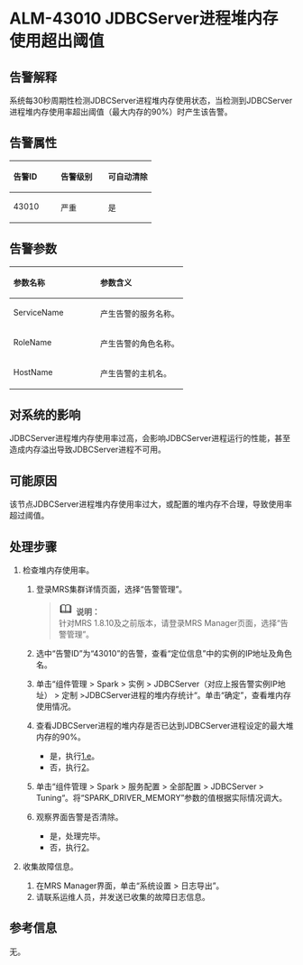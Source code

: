 # ALM-43010 JDBCServer进程堆内存使用超出阈值<a name="ZH-CN_TOPIC_0191883161"></a>

## 告警解释<a name="zh-cn_topic_0191813931_zh-cn_topic_0087039425_section43920869"></a>

系统每30秒周期性检测JDBCServer进程堆内存使用状态，当检测到JDBCServer进程堆内存使用率超出阈值（最大内存的90%）时产生该告警。

## 告警属性<a name="zh-cn_topic_0191813931_zh-cn_topic_0087039425_section59743502"></a>

<a name="zh-cn_topic_0191813931_zh-cn_topic_0087039425_table64843092"></a>
<table><thead align="left"><tr id="zh-cn_topic_0191813931_zh-cn_topic_0087039425_row10409628"><th class="cellrowborder" valign="top" width="33.33333333333333%" id="mcps1.1.4.1.1"><p id="zh-cn_topic_0191813931_zh-cn_topic_0087039425_p37873528"><a name="zh-cn_topic_0191813931_zh-cn_topic_0087039425_p37873528"></a><a name="zh-cn_topic_0191813931_zh-cn_topic_0087039425_p37873528"></a>告警ID</p>
</th>
<th class="cellrowborder" valign="top" width="33.33333333333333%" id="mcps1.1.4.1.2"><p id="zh-cn_topic_0191813931_zh-cn_topic_0087039425_p47856888"><a name="zh-cn_topic_0191813931_zh-cn_topic_0087039425_p47856888"></a><a name="zh-cn_topic_0191813931_zh-cn_topic_0087039425_p47856888"></a>告警级别</p>
</th>
<th class="cellrowborder" valign="top" width="33.33333333333333%" id="mcps1.1.4.1.3"><p id="zh-cn_topic_0191813931_zh-cn_topic_0087039425_p51202692"><a name="zh-cn_topic_0191813931_zh-cn_topic_0087039425_p51202692"></a><a name="zh-cn_topic_0191813931_zh-cn_topic_0087039425_p51202692"></a>可自动清除</p>
</th>
</tr>
</thead>
<tbody><tr id="zh-cn_topic_0191813931_zh-cn_topic_0087039425_row53777413"><td class="cellrowborder" valign="top" width="33.33333333333333%" headers="mcps1.1.4.1.1 "><p id="zh-cn_topic_0191813931_zh-cn_topic_0087039425_p61003235"><a name="zh-cn_topic_0191813931_zh-cn_topic_0087039425_p61003235"></a><a name="zh-cn_topic_0191813931_zh-cn_topic_0087039425_p61003235"></a>43010</p>
</td>
<td class="cellrowborder" valign="top" width="33.33333333333333%" headers="mcps1.1.4.1.2 "><p id="zh-cn_topic_0191813931_zh-cn_topic_0087039425_p42315013"><a name="zh-cn_topic_0191813931_zh-cn_topic_0087039425_p42315013"></a><a name="zh-cn_topic_0191813931_zh-cn_topic_0087039425_p42315013"></a>严重</p>
</td>
<td class="cellrowborder" valign="top" width="33.33333333333333%" headers="mcps1.1.4.1.3 "><p id="zh-cn_topic_0191813931_zh-cn_topic_0087039425_p4964052"><a name="zh-cn_topic_0191813931_zh-cn_topic_0087039425_p4964052"></a><a name="zh-cn_topic_0191813931_zh-cn_topic_0087039425_p4964052"></a>是</p>
</td>
</tr>
</tbody>
</table>

## 告警参数<a name="zh-cn_topic_0191813931_zh-cn_topic_0087039425_section820607"></a>

<a name="zh-cn_topic_0191813931_zh-cn_topic_0087039425_table66543927"></a>
<table><thead align="left"><tr id="zh-cn_topic_0191813931_zh-cn_topic_0087039425_row61284534"><th class="cellrowborder" valign="top" width="50%" id="mcps1.1.3.1.1"><p id="zh-cn_topic_0191813931_zh-cn_topic_0087039425_p65100236"><a name="zh-cn_topic_0191813931_zh-cn_topic_0087039425_p65100236"></a><a name="zh-cn_topic_0191813931_zh-cn_topic_0087039425_p65100236"></a>参数名称</p>
</th>
<th class="cellrowborder" valign="top" width="50%" id="mcps1.1.3.1.2"><p id="zh-cn_topic_0191813931_zh-cn_topic_0087039425_p38627770"><a name="zh-cn_topic_0191813931_zh-cn_topic_0087039425_p38627770"></a><a name="zh-cn_topic_0191813931_zh-cn_topic_0087039425_p38627770"></a>参数含义</p>
</th>
</tr>
</thead>
<tbody><tr id="zh-cn_topic_0191813931_zh-cn_topic_0087039425_row41841705"><td class="cellrowborder" valign="top" width="50%" headers="mcps1.1.3.1.1 "><p id="zh-cn_topic_0191813931_zh-cn_topic_0087039425_p33734977"><a name="zh-cn_topic_0191813931_zh-cn_topic_0087039425_p33734977"></a><a name="zh-cn_topic_0191813931_zh-cn_topic_0087039425_p33734977"></a>ServiceName</p>
</td>
<td class="cellrowborder" valign="top" width="50%" headers="mcps1.1.3.1.2 "><p id="zh-cn_topic_0191813931_zh-cn_topic_0087039425_p48178601"><a name="zh-cn_topic_0191813931_zh-cn_topic_0087039425_p48178601"></a><a name="zh-cn_topic_0191813931_zh-cn_topic_0087039425_p48178601"></a>产生告警的服务名称。</p>
</td>
</tr>
<tr id="zh-cn_topic_0191813931_zh-cn_topic_0087039425_row30954226"><td class="cellrowborder" valign="top" width="50%" headers="mcps1.1.3.1.1 "><p id="zh-cn_topic_0191813931_zh-cn_topic_0087039425_p24264406"><a name="zh-cn_topic_0191813931_zh-cn_topic_0087039425_p24264406"></a><a name="zh-cn_topic_0191813931_zh-cn_topic_0087039425_p24264406"></a>RoleName</p>
</td>
<td class="cellrowborder" valign="top" width="50%" headers="mcps1.1.3.1.2 "><p id="zh-cn_topic_0191813931_zh-cn_topic_0087039425_p19259870"><a name="zh-cn_topic_0191813931_zh-cn_topic_0087039425_p19259870"></a><a name="zh-cn_topic_0191813931_zh-cn_topic_0087039425_p19259870"></a>产生告警的角色名称。</p>
</td>
</tr>
<tr id="zh-cn_topic_0191813931_zh-cn_topic_0087039425_row39121107"><td class="cellrowborder" valign="top" width="50%" headers="mcps1.1.3.1.1 "><p id="zh-cn_topic_0191813931_zh-cn_topic_0087039425_p14693133"><a name="zh-cn_topic_0191813931_zh-cn_topic_0087039425_p14693133"></a><a name="zh-cn_topic_0191813931_zh-cn_topic_0087039425_p14693133"></a>HostName</p>
</td>
<td class="cellrowborder" valign="top" width="50%" headers="mcps1.1.3.1.2 "><p id="zh-cn_topic_0191813931_zh-cn_topic_0087039425_p49293152"><a name="zh-cn_topic_0191813931_zh-cn_topic_0087039425_p49293152"></a><a name="zh-cn_topic_0191813931_zh-cn_topic_0087039425_p49293152"></a>产生告警的主机名。</p>
</td>
</tr>
</tbody>
</table>

## 对系统的影响<a name="zh-cn_topic_0191813931_zh-cn_topic_0087039425_section7385465"></a>

JDBCServer进程堆内存使用率过高，会影响JDBCServer进程运行的性能，甚至造成内存溢出导致JDBCServer进程不可用。

## 可能原因<a name="zh-cn_topic_0191813931_zh-cn_topic_0087039425_section66469189"></a>

该节点JDBCServer进程堆内存使用率过大，或配置的堆内存不合理，导致使用率超过阈值。

## 处理步骤<a name="zh-cn_topic_0191813931_zh-cn_topic_0087039425_section61351797"></a>

1.  检查堆内存使用率。
    1.  登录MRS集群详情页面，选择“告警管理”。

        >![](public_sys-resources/icon-note.gif) **说明：**   
        >针对MRS 1.8.10及之前版本，请登录MRS Manager页面，选择“告警管理”。  

    2.  选中“告警ID”为“43010”的告警，查看“定位信息”中的实例的IP地址及角色名。
    3.  单击“组件管理 \> Spark \> 实例 \> JDBCServer（对应上报告警实例IP地址） \> 定制 \>JDBCServer进程的堆内存统计“。单击“确定”，查看堆内存使用情况。
    4.  查看JDBCServer进程的堆内存是否已达到JDBCServer进程设定的最大堆内存的90%。
        -   是，执行[1.e](#zh-cn_topic_0191813931_li1011493181634)。
        -   否，执行[2](#zh-cn_topic_0191813931_li572522141314)。

    5.  <a name="zh-cn_topic_0191813931_li1011493181634"></a>单击“组件管理 \> Spark \> 服务配置 \> 全部配置 \> JDBCServer \> Tuning“。将“SPARK\_DRIVER\_MEMORY”参数的值根据实际情况调大。
    6.  观察界面告警是否清除。
        -   是，处理完毕。
        -   否，执行[2](#zh-cn_topic_0191813931_li572522141314)。

2.  <a name="zh-cn_topic_0191813931_li572522141314"></a>收集故障信息。
    1.  在MRS Manager界面，单击“系统设置 \> 日志导出”。
    2.  请联系运维人员，并发送已收集的故障日志信息。


## 参考信息<a name="zh-cn_topic_0191813931_zh-cn_topic_0087039425_section15295265"></a>

无。

